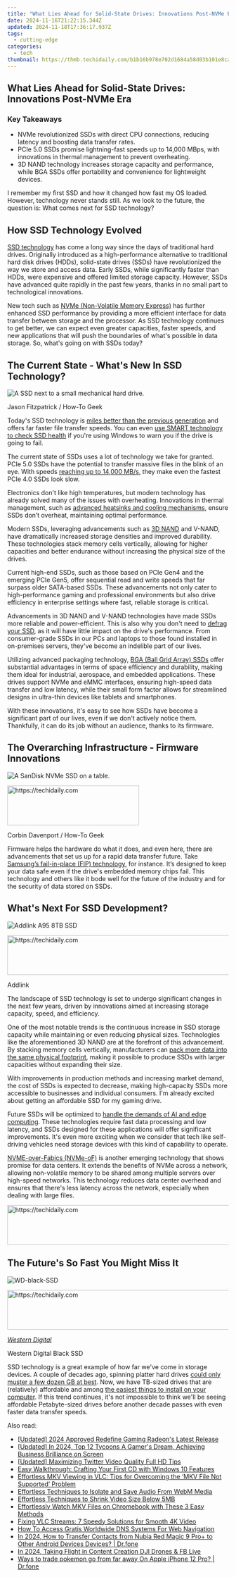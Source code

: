 ```yaml
---
title: "What Lies Ahead for Solid-State Drives: Innovations Post-NVMe Era"
date: 2024-11-16T21:22:15.344Z
updated: 2024-11-18T17:36:17.937Z
tags:
  - cutting-edge
categories:
  - tech
thumbnail: https://thmb.techidaily.com/b1b16b978e702d1684a58d03b101e8cae7dbba962afe3131815c9477f19cbcf4.jpg
---
```


## What Lies Ahead for Solid-State Drives: Innovations Post-NVMe Era

### Key Takeaways

* NVMe revolutionized SSDs with direct CPU connections, reducing latency and boosting data transfer rates.
* PCIe 5.0 SSDs promise lightning-fast speeds up to 14,000 MBps, with innovations in thermal management to prevent overheating.
* 3D NAND technology increases storage capacity and performance, while BGA SSDs offer portability and convenience for lightweight devices.

 I remember my first SSD and how it changed how fast my OS loaded. However, technology never stands still. As we look to the future, the question is: What comes next for SSD technology?

##  How SSD Technology Evolved

[SSD technology](https://some-approaches.techidaily.com/updated-the-gradual-glide-out-technique-for-audio-in-adobe-premiere-pro/) has come a long way since the days of traditional hard drives. Originally introduced as a high-performance alternative to traditional hard disk drives (HDDs), solid-state drives (SSDs) have revolutionized the way we store and access data. Early SSDs, while significantly faster than HDDs, were expensive and offered limited storage capacity. However, SSDs have advanced quite rapidly in the past few years, thanks in no small part to technological innovations.

 New tech such as [NVMe (Non-Volatile Memory Express)](https://digital-screen-recording.techidaily.com/new-2024-approved-audio-capture-for-post-review/) has further enhanced SSD performance by providing a more efficient interface for data transfer between storage and the processor. As SSD technology continues to get better, we can expect even greater capacities, faster speeds, and new applications that will push the boundaries of what's possible in data storage. So, what's going on with SSDs today?

##  The Current State - What's New In SSD Technology?

![A SSD next to a small mechanical hard drive.](https://static1.howtogeekimages.com/wordpress/wp-content/uploads/2024/02/52677080070_45eddcf555_o.jpg) 

Jason Fitzpatrick / How-To Geek  
  
 Today's SSD technology is [miles better than the previous generation](https://tools.techidaily.com) and offers far faster file transfer speeds. You can even [use SMART technology to check SSD health](https://data-wizards.techidaily.com/preserve-the-purity-of-your-productions/) if you're using Windows to warn you if the drive is going to fail.

 The current state of SSDs uses a lot of technology we take for granted. PCIe 5.0 SSDs have the potential to transfer massive files in the blink of an eye. With speeds [reaching up to 14,000 MB/s](https://www.pcmag.com/news/what-is-pci-express-50-and-why-does-it-matter-for-the-newest-ssds), they make even the fastest PCIe 4.0 SSDs look slow.

 Electronics don't like high temperatures, but modern technology has already solved many of the issues with overheating. Innovations in thermal management, such as [advanced heatsinks and cooling mechanisms](https://shop-links.co/link/?exclusive=1&publisher_slug=itechdaily19598&url=https%3A%2F%2Fwww.techtarget.com%2Fsearchstorage%2Fpost%2FUnderstand-SSD-overheating-and-what-to-do-about-it), ensure SSDs don’t overheat, maintaining optimal performance.

 Modern SSDs, leveraging advancements such as [3D NAND](https://www.enterprisestorageforum.com/hardware/3d-nand/) and V-NAND, have dramatically increased storage densities and improved durability. These technologies stack memory cells vertically, allowing for higher capacities and better endurance without increasing the physical size of the drives.

 Current high-end SSDs, such as those based on PCIe Gen4 and the emerging PCIe Gen5, offer sequential read and write speeds that far surpass older SATA-based SSDs. These advancements not only cater to high-performance gaming and professional environments but also drive efficiency in enterprise settings where fast, reliable storage is critical.

 Advancements in 3D NAND and V-NAND technologies have made SSDs more reliable and power-efficient. This is also why you don't need to [defrag your SSD](https://some-knowledge.techidaily.com/2024-approved-expanding-photography-quality/), as it will have little impact on the drive's performance. From consumer-grade SSDs in our PCs and laptops to those found installed in on-premises servers, they've become an indelible part of our lives.

 Utilizing advanced packaging technology, [BGA (Ball Grid Array) SSDs](https://www.simms.co.uk/tech-talk/what-is-bga-ssd/) offer substantial advantages in terms of space efficiency and durability, making them ideal for industrial, aerospace, and embedded applications. These drives support NVMe and eMMC interfaces, ensuring high-speed data transfer and low latency, while their small form factor allows for streamlined designs in ultra-thin devices like tablets and smartphones.

 With these innovations, it's easy to see how SSDs have become a significant part of our lives, even if we don't actively notice them. Thankfully, it can do its job without an audience, thanks to its firmware.

##  The Overarching Infrastructure - Firmware Innovations

![A SanDisk NVMe SSD on a table.](https://static1.howtogeekimages.com/wordpress/wp-content/uploads/2024/01/an-nvme-ssd.jpg) 

<!-- affiliate ads begin -->
<a href="https://aligracehair.sjv.io/c/5597632/1868586/19272" target="_top" id="1868586">
  <img src="//a.impactradius-go.com/display-ad/19272-1868586" border="0" alt="https://techidaily.com" width="300" height="90"/>
</a>
<img height="0" width="0" src="https://aligracehair.sjv.io/i/5597632/1868586/19272" style="position:absolute;visibility:hidden;" border="0" />
<!-- affiliate ads end -->

Corbin Davenport / How-To Geek  
  
 Firmware helps the hardware do what it does, and even here, there are advancements that set us up for a rapid data transfer future. Take [Samsung’s fail-in-place (FIP) technology](https://news.samsung.com/global/samsung-brings-revolutionary-software-innovation-to-pcie-gen4-ssds-for-maximized-storage-performance), for instance. It’s designed to keep your data safe even if the drive's embedded memory chips fail. This technology and others like it bode well for the future of the industry and for the security of data stored on SSDs.

##  What's Next For SSD Development?

![Addlink A95 8TB SSD](https://static1.howtogeekimages.com/wordpress/wp-content/uploads/2023/10/98919ff9-0296-418c-ada7-82ae5374-1.jpg) 

<!-- affiliate ads begin -->
<a href="https://smilemakers.pxf.io/c/5597632/2123901/26106" target="_top" id="2123901">
  <img src="//a.impactradius-go.com/display-ad/26106-2123901" border="0" alt="https://techidaily.com" width="728" height="90"/>
</a>
<img height="0" width="0" src="https://smilemakers.pxf.io/i/5597632/2123901/26106" style="position:absolute;visibility:hidden;" border="0" />
<!-- affiliate ads end -->

Addlink

 The landscape of SSD technology is set to undergo significant changes in the next few years, driven by innovations aimed at increasing storage capacity, speed, and efficiency.

 One of the most notable trends is the continuous increase in SSD storage capacity while maintaining or even reducing physical sizes. Technologies like the aforementioned 3D NAND are at the forefront of this advancement. By stacking memory cells vertically, manufacturers can [pack more data into the same physical footprint](https://www.tweaktown.com/news/99126/ssds-with-1000-layer-memory-chips-expected-in-2027-ultra-fast-20tb-nvme-drives-for-250/index.html), making it possible to produce SSDs with larger capacities without expanding their size.

 With improvements in production methods and increasing market demand, the cost of SSDs is expected to decrease, making high-capacity SSDs more accessible to businesses and individual consumers. I'm already excited about getting an affordable SSD for my gaming drive.

 Future SSDs will be optimized to [handle the demands of AI and edge computing](https://www.storagereview.com/review/high-capacity-ssds-enable-data-collection-and-ai-at-the-edge). These technologies require fast data processing and low latency, and SSDs designed for these applications will offer significant improvements. It's even more exciting when we consider that tech like self-driving vehicles need storage devices with this kind of capability to operate.

[NVME-over-Fabics (NVMe-oF)](https://www.techtarget.com/searchstorage/definition/NVMe-over-Fabrics-Nonvolatile-Memory-Express-over-Fabrics) is another emerging technology that shows promise for data centers. It extends the benefits of NVMe across a network, allowing non-volatile memory to be shared among multiple servers over high-speed networks. This technology reduces data center overhead and ensures that there's less latency across the network, especially when dealing with large files.

<!-- affiliate ads begin -->
<a href="https://aligracehair.sjv.io/c/5597632/1975807/19272" target="_top" id="1975807">
  <img src="//a.impactradius-go.com/display-ad/19272-1975807" border="0" alt="https://techidaily.com" width="728" height="90"/>
</a>
<img height="0" width="0" src="https://aligracehair.sjv.io/i/5597632/1975807/19272" style="position:absolute;visibility:hidden;" border="0" />
<!-- affiliate ads end -->

##  The Future's So Fast You Might Miss It

![WD-black-SSD](https://static1.howtogeekimages.com/wordpress/wp-content/uploads/2022/03/670d2aca.jpg) 

<!-- affiliate ads begin -->
<a href="https://aligracehair.sjv.io/c/5597632/1918666/19272" target="_top" id="1918666">
  <img src="//a.impactradius-go.com/display-ad/19272-1918666" border="0" alt="https://techidaily.com" width="728" height="90"/>
</a>
<img height="0" width="0" src="https://aligracehair.sjv.io/i/5597632/1918666/19272" style="position:absolute;visibility:hidden;" border="0" />
<!-- affiliate ads end -->

_[Western Digital](https://shop-links.co/link/?exclusive=1&publisher_slug=itechdaily19598&url=https%3A%2F%2Fwww.bestbuy.com%2Fsite%2Fwd-wd%255Fblack-sn850-1tb-internal-pcie-gen-4-x4-nvme-gaming-solid-state-drive-with-heatsink-for-ps5-and-desktops%2F6474398.p%3FskuId%3D6474398)_

Western Digital Black SSD

 SSD technology is a great example of how far we've come in storage devices. A couple of decades ago, spinning platter hard drives [could only muster a few dozen GB at best](https://www.pcworld.com/article/447531/the-astounding-evolution-of-the-hard-drive.html). Now, we have TB-sized drives that are (relatively) affordable and among [the easiest things to install on your computer](https://on-screen-recording.techidaily.com/new-simplifying-tasks-with-ez-grabber-techniques/). If this trend continues, it's not impossible to think we'll be seeing affordable Petabyte-sized drives before another decade passes with even faster data transfer speeds.

<ins class="adsbygoogle"
     style="display:block"
     data-ad-format="autorelaxed"
     data-ad-client="ca-pub-7571918770474297"
     data-ad-slot="1223367746"></ins>

<ins class="adsbygoogle"
     style="display:block"
     data-ad-client="ca-pub-7571918770474297"
     data-ad-slot="8358498916"
     data-ad-format="auto"
     data-full-width-responsive="true"></ins>

<span class="atpl-alsoreadstyle">Also read:</span>
<div><ul>
<li><a href="https://on-screen-recording.techidaily.com/updated-2024-approved-redefine-gaming-radeons-latest-release/"><u>[Updated] 2024 Approved Redefine Gaming Radeon's Latest Release</u></a></li>
<li><a href="https://screen-sharing-recording.techidaily.com/updated-in-2024-top-12-tycoons-a-gamers-dream-achieving-business-brilliance-on-screen/"><u>[Updated] In 2024, Top 12 Tycoons A Gamer's Dream, Achieving Business Brilliance on Screen</u></a></li>
<li><a href="https://twitter-clips.techidaily.com/updated-maximizing-twitter-video-quality-full-hd-tips/"><u>[Updated] Maximizing Twitter Video Quality Full HD Tips</u></a></li>
<li><a href="https://tech-haven.techidaily.com/easy-walkthrough-crafting-your-first-cd-with-windows-10-features/"><u>Easy Walkthrough: Crafting Your First CD with Windows 10 Features</u></a></li>
<li><a href="https://tech-haven.techidaily.com/effortless-mkv-viewing-in-vlc-tips-for-overcoming-the-mkv-file-not-supported-problem/"><u>Effortless MKV Viewing in VLC: Tips for Overcoming the ‘MKV File Not Supported’ Problem</u></a></li>
<li><a href="https://tech-haven.techidaily.com/effortless-techniques-to-isolate-and-save-audio-from-webm-media/"><u>Effortless Techniques to Isolate and Save Audio From WebM Media</u></a></li>
<li><a href="https://tech-haven.techidaily.com/effortless-techniques-to-shrink-video-size-below-5mb/"><u>Effortless Techniques to Shrink Video Size Below 5MB</u></a></li>
<li><a href="https://tech-haven.techidaily.com/effortlessly-watch-mkv-files-on-chromebook-with-these-3-easy-methods/"><u>Effortlessly Watch MKV Files on Chromebook with These 3 Easy Methods</u></a></li>
<li><a href="https://tech-haven.techidaily.com/fixing-vlc-streams-7-speedy-solutions-for-smooth-4k-video/"><u>Fixing VLC Streams: 7 Speedy Solutions for Smooth 4K Video</u></a></li>
<li><a href="https://techno-recovery.techidaily.com/how-to-access-gratis-worldwide-dns-systems-for-web-navigation/"><u>How To Access Gratis Worldwide DNS Systems For Web Navigation</u></a></li>
<li><a href="https://android-transfer.techidaily.com/in-2024-how-to-transfer-contacts-from-nubia-red-magic-9-proplus-to-other-android-devices-devices-drfone-by-drfone-transfer-from-android-transfer-from-android/"><u>In 2024, How to Transfer Contacts from Nubia Red Magic 9 Pro+ to Other Android Devices Devices? | Dr.fone</u></a></li>
<li><a href="https://facebook-video-content.techidaily.com/in-2024-taking-flight-in-content-creation-dji-drones-and-fb-live/"><u>In 2024, Taking Flight in Content Creation DJI Drones & FB Live</u></a></li>
<li><a href="https://ios-pokemon-go.techidaily.com/ways-to-trade-pokemon-go-from-far-away-on-apple-iphone-12-pro-drfone-by-drfone-virtual-ios/"><u>Ways to trade pokemon go from far away On Apple iPhone 12 Pro? | Dr.fone</u></a></li>
</ul></div>

